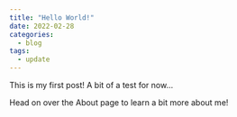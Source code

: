 ```yaml
---
title: "Hello World!"
date: 2022-02-28
categories:
  - blog
tags:
  - update
---
```


This is my first post! A bit of a test for now...

Head on over the About page to learn a bit more about me!
